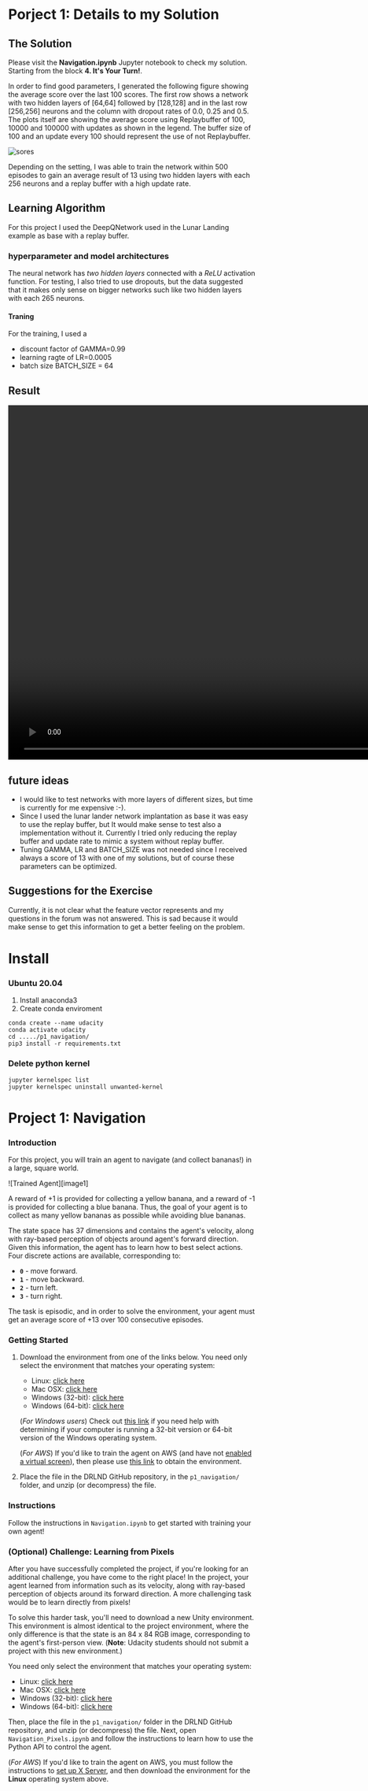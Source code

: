 # Porject 1: Details to my Solution


## The Solution

Please visit the **Navigation.ipynb** Jupyter notebook to check my solution. Starting from the block __4. It's Your Turn!__.

In order to find good parameters, I generated the following figure showing the average score over the last 100 scores.
The first row shows a network with two hidden layers of [64,64] followed by [128,128] and in the last row [256,256] neurons and the column with dropout rates of 0.0, 0.25 and 0.5.
The plots itself are showing the average score using Replaybuffer of 100, 10000 and 100000 with updates as shown in the legend. The buffer size of 100 and an update every 100 should represent the use of not Replaybuffer.

![sores](sores.gif)


Depending on the setting, I was able to train the network within 500 episodes to gain an average result of 13 using two hidden layers with each 256 neurons and a replay buffer with a high update rate.

## Learning Algorithm

For this project I used the DeepQNetwork used in the Lunar Landing example as base with a replay buffer.

### hyperparameter and model architectures

The neural network has *two hidden layers* connected with a *ReLU* activation function. For testing, I also tried to use dropouts, but the data suggested that it makes only sense on bigger networks such like two hidden layers with each 265 neurons.

#### Traning

For the training, I used a

* discount factor of GAMMA=0.99
* learning ragte of LR=0.0005
* batch size BATCH_SIZE = 64

## Result

<video width="1780" height="720">
<source src="result.mp4" type="video/mp4">
</video>

## future ideas

* I would like to test networks with more layers of different sizes, but time is currently for me expensive :-).
* Since I used the lunar lander network implantation as base it was easy to use the replay buffer, but It would make sense to test also a implementation without it. Currently I tried only reducing the replay buffer and update rate to mimic a system without replay buffer.
* Tuning GAMMA, LR and BATCH_SIZE was not needed since I received always a score of 13 with one of my solutions, but of course these parameters can be optimized.


## Suggestions for the Exercise

Currently, it is not clear what the feature vector represents and my questions in the forum was not answered. This is sad because it would make sense to get this information to get a better feeling on the problem.
# Install

### Ubuntu 20.04

1. Install anaconda3
2. Create conda enviroment
```
conda create --name udacity
conda activate udacity
cd ...../p1_navigation/
pip3 install -r requirements.txt
```

### Delete python kernel

```
jupyter kernelspec list
jupyter kernelspec uninstall unwanted-kernel
```
 
# Project 1: Navigation

### Introduction

For this project, you will train an agent to navigate (and collect bananas!) in a large, square world.  

![Trained Agent][image1]

A reward of +1 is provided for collecting a yellow banana, and a reward of -1 is provided for collecting a blue banana.  Thus, the goal of your agent is to collect as many yellow bananas as possible while avoiding blue bananas.  

The state space has 37 dimensions and contains the agent's velocity, along with ray-based perception of objects around agent's forward direction.  Given this information, the agent has to learn how to best select actions.  Four discrete actions are available, corresponding to:
- **`0`** - move forward.
- **`1`** - move backward.
- **`2`** - turn left.
- **`3`** - turn right.

The task is episodic, and in order to solve the environment, your agent must get an average score of +13 over 100 consecutive episodes.

### Getting Started

1. Download the environment from one of the links below.  You need only select the environment that matches your operating system:
    - Linux: [click here](https://s3-us-west-1.amazonaws.com/udacity-drlnd/P1/Banana/Banana_Linux.zip)
    - Mac OSX: [click here](https://s3-us-west-1.amazonaws.com/udacity-drlnd/P1/Banana/Banana.app.zip)
    - Windows (32-bit): [click here](https://s3-us-west-1.amazonaws.com/udacity-drlnd/P1/Banana/Banana_Windows_x86.zip)
    - Windows (64-bit): [click here](https://s3-us-west-1.amazonaws.com/udacity-drlnd/P1/Banana/Banana_Windows_x86_64.zip)
    
    (_For Windows users_) Check out [this link](https://support.microsoft.com/en-us/help/827218/how-to-determine-whether-a-computer-is-running-a-32-bit-version-or-64) if you need help with determining if your computer is running a 32-bit version or 64-bit version of the Windows operating system.

    (_For AWS_) If you'd like to train the agent on AWS (and have not [enabled a virtual screen](https://github.com/Unity-Technologies/ml-agents/blob/master/docs/Training-on-Amazon-Web-Service.md)), then please use [this link](https://s3-us-west-1.amazonaws.com/udacity-drlnd/P1/Banana/Banana_Linux_NoVis.zip) to obtain the environment.

2. Place the file in the DRLND GitHub repository, in the `p1_navigation/` folder, and unzip (or decompress) the file. 

### Instructions

Follow the instructions in `Navigation.ipynb` to get started with training your own agent!  

### (Optional) Challenge: Learning from Pixels

After you have successfully completed the project, if you're looking for an additional challenge, you have come to the right place!  In the project, your agent learned from information such as its velocity, along with ray-based perception of objects around its forward direction.  A more challenging task would be to learn directly from pixels!

To solve this harder task, you'll need to download a new Unity environment.  This environment is almost identical to the project environment, where the only difference is that the state is an 84 x 84 RGB image, corresponding to the agent's first-person view.  (**Note**: Udacity students should not submit a project with this new environment.)

You need only select the environment that matches your operating system:
- Linux: [click here](https://s3-us-west-1.amazonaws.com/udacity-drlnd/P1/Banana/VisualBanana_Linux.zip)
- Mac OSX: [click here](https://s3-us-west-1.amazonaws.com/udacity-drlnd/P1/Banana/VisualBanana.app.zip)
- Windows (32-bit): [click here](https://s3-us-west-1.amazonaws.com/udacity-drlnd/P1/Banana/VisualBanana_Windows_x86.zip)
- Windows (64-bit): [click here](https://s3-us-west-1.amazonaws.com/udacity-drlnd/P1/Banana/VisualBanana_Windows_x86_64.zip)

Then, place the file in the `p1_navigation/` folder in the DRLND GitHub repository, and unzip (or decompress) the file.  Next, open `Navigation_Pixels.ipynb` and follow the instructions to learn how to use the Python API to control the agent.

(_For AWS_) If you'd like to train the agent on AWS, you must follow the instructions to [set up X Server](https://github.com/Unity-Technologies/ml-agents/blob/master/docs/Training-on-Amazon-Web-Service.md), and then download the environment for the **Linux** operating system above.
